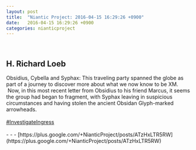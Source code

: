 ```yaml
---
layout: post
title:  "Niantic Project: 2016-04-15 16:29:26 +0900"
date:   2016-04-15 16:29:26 +0900
categories: nianticproject
---
```

<div class="shared"><br /><h2>H. Richard Loeb</h2>Obsidius, Cybella and Syphax: This traveling party spanned the globe as part of a journey to discover more about what we now know to be XM.  Now, in this most recent letter from Obsidius to his friend Marcus, it seems the group had began to fragment, with Syphax leaving in suspicious circumstances and having stolen the ancient Obsidan Glyph-marked arrowheads.<br /><br /><a rel="nofollow" class="ot-hashtag" href="https://plus.google.com/s/%23InvestigateIngress">#InvestigateIngress</a><br /><br /></div>
- - -
[https://plus.google.com/+NianticProject/posts/ATzHxLTR5RW](https://plus.google.com/+NianticProject/posts/ATzHxLTR5RW)
